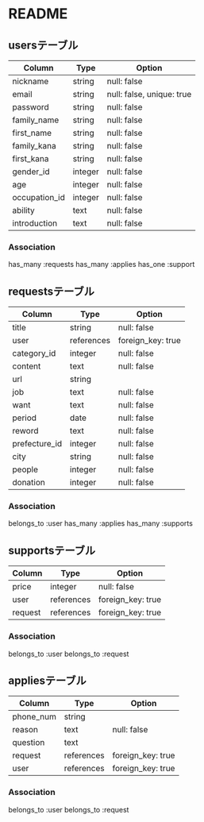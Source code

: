 # README

## usersテーブル

| Column          | Type    | Option                    |
|-----------------|---------|---------------------------|
| nickname        | string  | null: false               |
| email           | string  | null: false, unique: true |
| password        | string  | null: false               |
| family_name     | string  | null: false               |
| first_name      | string  | null: false               |
| family_kana     | string  | null: false               |
| first_kana      | string  | null: false               |
| gender_id       | integer | null: false               |
| age             | integer | null: false               |
| occupation_id   | integer | null: false               |
| ability         | text    | null: false               |
| introduction    | text    | null: false               |

### Association

has_many :requests
has_many :applies
has_one :support


## requestsテーブル

| Column          | Type       | Option            |
|-----------------|------------|-------------------|
| title           | string     | null: false       |
| user            | references | foreign_key: true |
| category_id     | integer    | null: false       |
| content         | text       | null: false       |
| url             | string     |                   |
| job             | text       | null: false       |
| want            | text       | null: false       |
| period          | date       | null: false       |
| reword          | text       | null: false       |
| prefecture_id   | integer    | null: false       |
| city            | string     | null: false       |
| people          | integer    | null: false       |
| donation        | integer    | null: false       |

### Association

belongs_to :user
has_many :applies
has_many :supports


## supportsテーブル

| Column          | Type       | Option            |
|-----------------|------------|-------------------|
| price           | integer    | null: false       |
| user            | references | foreign_key: true |
| request         | references | foreign_key: true |

### Association

belongs_to :user
belongs_to :request


## appliesテーブル

| Column          | Type       | Option            |
|-----------------|------------|-------------------|
| phone_num       | string     |                   |
| reason          | text       | null: false       |
| question        | text       |                   |
| request         | references | foreign_key: true |
| user            | references | foreign_key: true |

### Association

belongs_to :user
belongs_to :request